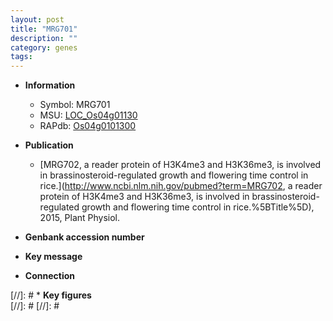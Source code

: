 ```yaml
---
layout: post
title: "MRG701"
description: ""
category: genes
tags: 
---
```


* **Information**  
    + Symbol: MRG701  
    + MSU: [LOC_Os04g01130](http://rice.plantbiology.msu.edu/cgi-bin/ORF_infopage.cgi?orf=LOC_Os04g01130)  
    + RAPdb: [Os04g0101300](http://rapdb.dna.affrc.go.jp/viewer/gbrowse_details/irgsp1?name=Os04g0101300)  

* **Publication**  
    + [MRG702, a reader protein of H3K4me3 and H3K36me3, is involved in brassinosteroid-regulated growth and flowering time control in rice.](http://www.ncbi.nlm.nih.gov/pubmed?term=MRG702, a reader protein of H3K4me3 and H3K36me3, is involved in brassinosteroid-regulated growth and flowering time control in rice.%5BTitle%5D), 2015, Plant Physiol.

* **Genbank accession number**  

* **Key message**  

* **Connection**  

[//]: # * **Key figures**  
[//]: # 
[//]: # 
